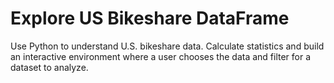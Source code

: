 # Explore US Bikeshare DataFrame

Use Python to understand U.S. bikeshare data. Calculate statistics and build
an interactive environment where a user chooses the data and filter for a
dataset to analyze.
